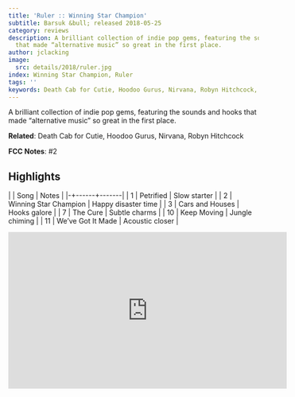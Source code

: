 ```yaml
---
title: 'Ruler :: Winning Star Champion'
subtitle: Barsuk &bull; released 2018-05-25
category: reviews
description: A brilliant collection of indie pop gems, featuring the sounds and hooks
  that made “alternative music” so great in the first place.
author: jclacking
image:
  src: details/2018/ruler.jpg
index: Winning Star Champion, Ruler
tags: ''
keywords: Death Cab for Cutie, Hoodoo Gurus, Nirvana, Robyn Hitchcock, Barsuk
---
```

A brilliant collection of indie pop gems, featuring the sounds and hooks that made “alternative music” so great in the first place.<!--more-->

**Related**: Death Cab for Cutie, Hoodoo Gurus, Nirvana, Robyn Hitchcock

**FCC Notes**: #2

## Highlights

| | Song | Notes |
|-+------+-------|
| 1 | Petrified | Slow starter |
| 2 | Winning Star Champion | Happy disaster time |
| 3 | Cars and Houses | Hooks galore |
| 7 | The Cure | Subtle charms |
| 10 | Keep Moving | Jungle chiming |
| 11 | We’ve Got It Made | Acoustic closer |

<div class="tlo-detail-video"><iframe width="560" height="315" src="https://www.youtube.com/embed/i2i85Ir3FrY" frameborder="0" allow="autoplay; encrypted-media" allowfullscreen></iframe></div>

